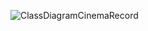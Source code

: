 ![ClassDiagramCinemaRecord](https://github.com/Anscom/movies/assets/74126976/16881986-7e59-468e-913a-b4e674b26a1e)


